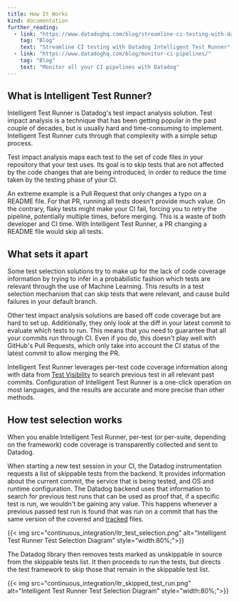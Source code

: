 ```yaml
---
title: How It Works
kind: documentation
further_reading:
  - link: "https://www.datadoghq.com/blog/streamline-ci-testing-with-datadog-intelligent-test-runner/"
    tag: "Blog"
    text: "Streamline CI testing with Datadog Intelligent Test Runner"
  - link: "https://www.datadoghq.com/blog/monitor-ci-pipelines/"
    tag: "Blog"
    text: "Monitor all your CI pipelines with Datadog"
---
```


## What is Intelligent Test Runner?

Intelligent Test Runner is Datadog's test impact analysis solution. Test impact analysis is a technique that has been getting popular in the past couple of decades, but is usually hard and time-consuming to implement. Intelligent Test Runner cuts through that complexity with a simple setup process.

Test impact analysis maps each test to the set of code files in your repository that your test uses. Its goal is to skip tests that are not affected by the code changes that are being introduced, in order to reduce the time taken by the testing phase of your CI.

An extreme example is a Pull Request that only changes a typo on a README file. For that PR, running all tests doesn't provide much value. On the contrary, flaky tests might make your CI fail, forcing you to retry the pipeline, potentially multiple times, before merging. This is a waste of both developer and CI time. With Intelligent Test Runner, a PR changing a README file would skip all tests.

## What sets it apart

Some test selection solutions try to make up for the lack of code coverage information by trying to infer in a probabilistic fashion which tests are relevant through the use of Machine Learning. This results in a test selection mechanism that can skip tests that were relevant, and cause build failures in your default branch.

Other test impact analysis solutions are based off code coverage but are hard to set up. Additionally, they only look at the diff in your latest commit to evaluate which tests to run. This means that you need to guarantee that all your commits run through CI. Even if you do, this doesn't play well with GitHub's Pull Requests, which only take into account the CI status of the latest commit to allow merging the PR.

Intelligent Test Runner leverages per-test code coverage information along with data from [Test Visibility](../../tests/) to search previous test in all relevant past commits. Configuration of Intelligent Test Runner is a one-click operation on most languages, and the results are accurate and more precise than other methods.


## How test selection works

When you enable Intelligent Test Runner, per-test (or per-suite, depending on the framework) code coverage is transparently collected and sent to Datadog.

When starting a new test session in your CI, the Datadog instrumentation requests a list of skippable tests from the backend. It provides information about the current commit, the service that is being tested, and OS and runtime configuration. The Datadog backend uses that information to search for previous test runs that can be used as proof that, if a specific test is run, we wouldn't be gaining any value. This happens whenever a previous passed test run is found that was run on a commit that has the same version of the covered and [tracked](../#tracked-files) files.

{{< img src="continuous_integration/itr_test_selection.png" alt="Intelligent Test Runner Test Selection Diagram" style="width:80%;">}}

The Datadog library then removes tests marked as unskippable in source from the skippable tests list. It then proceeds to run the tests, but directs the test framework to skip those that remain in the skippable test list.

{{< img src="continuous_integration/itr_skipped_test_run.png" alt="Intelligent Test Runner Test Selection Diagram" style="width:80%;">}}
